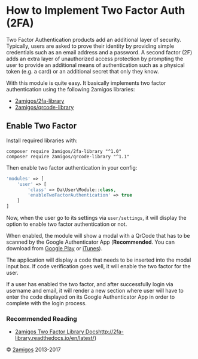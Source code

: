 How to Implement Two Factor Auth (2FA)
======================================

Two Factor Authentication products add an additional layer of security. Typically, users are asked to prove their 
identity by providing simple credentials such as an email address and a password. A second factor (2F) adds an extra 
layer of unauthorized access protection by prompting the user to provide an additional means of authentication such as 
a physical token (e.g. a card) or an additional secret that only they know.

With this module is quite easy. It basically implements two factor authentication using the following 2amigos libraries: 

- [2amigos/2fa-library](https://github.com/2amigos/2fa-library)
- [2amigos/qrcode-library](https://github.com/2amigos/qrcode-library)

Enable Two Factor 
-----------------

Install required libraries with:
```
composer require 2amigos/2fa-library "^1.0"
composer require 2amigos/qrcode-library "^1.1"
```

Then enable two factor authentication in your config: 

```php 
'modules' => [
    'user' => [
        'class' => Da\User\Module::class,
        'enableTwoFactorAuthentication' => true
    ]
]
```

Now, when the user go to its settings via `user/settings`, it will display the option to enable two factor 
authentication or not. 

When enabled, the module will show a modal with a QrCode that has to be scanned by the Google Authenticator App 
(**Recommended**. You can download from 
[Google Play](https://play.google.com/store/apps/details?id=com.google.android.apps.authenticator2) or 
[iTunes](https://itunes.apple.com/us/app/google-authenticator/id388497605?mt=8)). 

The application will display a code that needs to be inserted into the modal input box. If code verification goes well, 
it will enable the two factor for the user. 

If a user has enabled the two factor, and after successfully login via username and email, it will render a new section 
where user will have to enter the code displayed on its Google Authenticator App in order to complete with the login 
process. 


### Recommended Reading

- [2amigos Two Factor Library Docs]()http://2fa-library.readthedocs.io/en/latest/)

© [2amigos](http://www.2amigos.us/) 2013-2017
